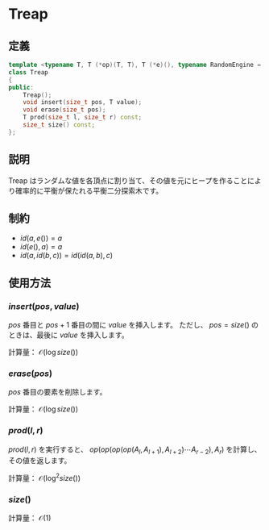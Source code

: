 # Treap

## 定義

```cpp
template <typename T, T (*op)(T, T), T (*e)(), typename RandomEngine = mwc256xxa64>
class Treap
{
public:
	Treap();
	void insert(size_t pos, T value);
	void erase(size_t pos);
	T prod(size_t l, size_t r) const;
	size_t size() const;
};
```

## 説明

Treap はランダムな値を各頂点に割り当て、その値を元にヒープを作ることにより確率的に平衡が保たれる平衡二分探索木です。

## 制約

- $id(a, e()) = a$
- $id(e(), a) = a$
- $id(a, id(b, c)) = id(id(a, b), c)$

## 使用方法

### $insert(pos, value)$

$pos$ 番目と $pos + 1$ 番目の間に $value$ を挿入します。
ただし、 $pos = size()$ のときは、最後に $value$ を挿入します。

計算量： $\mathcal O(\log size())$

### $erase(pos)$

$pos$ 番目の要素を削除します。

計算量： $\mathcal O(\log size())$

### $prod(l, r)$

$prod(l, r)$ を実行すると、 $op(op(op(op(A_l, A_{l + 1}), A_{l + 2})\cdots A_{r-2}), A_r)$ を計算し、その値を返します。

計算量： $\mathcal O(\log^2 size())$

### $size()$

計算量： $\mathcal O(1)$
